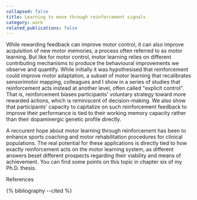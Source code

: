 ```yaml
---
collapsed: false
title: Learning to move through reinforcement signals
category: work
related_publications: false
---
```


<p>
  While rewarding feedback can improve motor control, it can also improve acquisition of new motor
  memories, a process often referred to as motor learning. But like for motor control, motor learning
  relies on different contributing mechanisms to produce the behavioural improvements we observe and
  quantify. While initially it was hypothesised that reinforcement could improve motor adaptation,
  a subset of motor learning that recalibrates sensorimotor mapping, colleagues and I show in a series
  of studies that reinforcement
  acts instead at another level, often called "explicit control".
  That is, reinforcement biases participants' voluntary strategy toward more rewarded actions,
  which is reminiscent of decision-making.
  We also show that participants' capacity to capitalize on such reinforcement feedback to improve their
  performance is tied to their working memory capacity rather than their dopaminergic genetic profile
  directly.
</p>
<p>
  A reccurent hope about motor learning through reinforcement has been to enhance sports coaching
  and motor rehabilitation procedures for clinical populations. The real potential for these applications
  is directly tied to how exactly reinforcement acts on the motor learning system, as different answers
  beset different prospects regarding their viability and means of achievement. You can find some
  points on this topic in chapter six of my Ph.D. thesis.
</p>

<a class="reference btn btn-sm z-depth-0" role="button">References</a>

<!-- Hidden reference block -->
<div class="reference hidden">
  <!-- cite but do not show -->
  <span hidden>
    {% cite holland2019domain %}
    {% cite codol2018relationship %}
    {% cite holland2018contribution %}
    {% cite codol2019thesis %}
  </span>
  <div class="publications">
    {% bibliography --cited %}
  </div>
</div>
